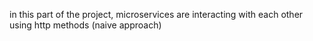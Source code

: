 in this part of the project, microservices are interacting with each other using http methods (naive approach)
